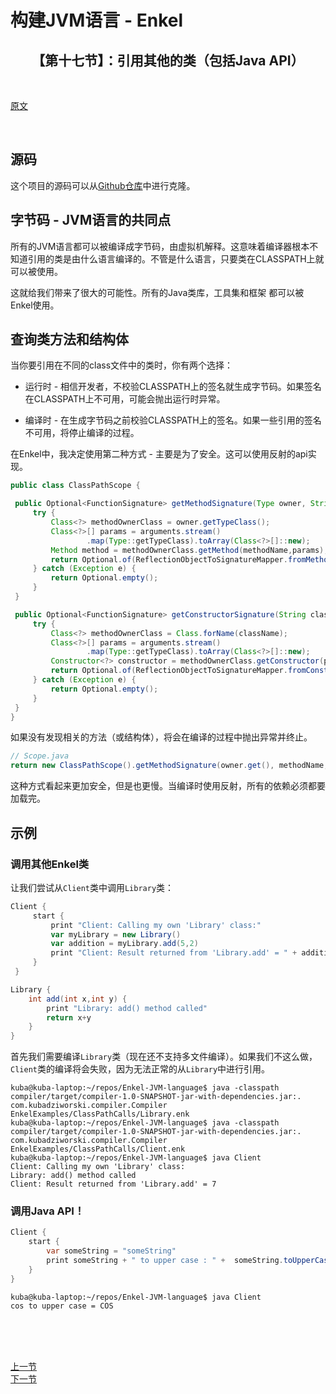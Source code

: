 # 构建JVM语言 - Enkel

<h2 align="center">【第十七节】：引用其他的类（包括Java API）</h2>

</br>

[原文](http://jakubdziworski.github.io/enkel/2016/05/12/enkel_17_calling_other_classes_and_java.html)

</br>

## 源码

这个项目的源码可以从[Github仓库](https://github.com/JakubDziworski/Enkel-JVM-language)中进行克隆。

## 字节码 - JVM语言的共同点

所有的JVM语言都可以被编译成字节码，由虚拟机解释。这意味着编译器根本不知道引用的类是由什么语言编译的。不管是什么语言，只要类在CLASSPATH上就可以被使用。

这就给我们带来了很大的可能性。所有的Java类库，工具集和框架 都可以被Enkel使用。

## 查询类方法和结构体

当你要引用在不同的class文件中的类时，你有两个选择：

- 运行时 - 相信开发者，不校验CLASSPATH上的签名就生成字节码。如果签名在CLASSPATH上不可用，可能会抛出运行时异常。

- 编译时 - 在生成字节码之前校验CLASSPATH上的签名。如果一些引用的签名不可用，将停止编译的过程。

在Enkel中，我决定使用第二种方式 - 主要是为了安全。这可以使用反射的api实现。

```java
public class ClassPathScope {

 public Optional<FunctionSignature> getMethodSignature(Type owner, String methodName, List<Type> arguments) {
     try {
         Class<?> methodOwnerClass = owner.getTypeClass();
         Class<?>[] params = arguments.stream()
                 .map(Type::getTypeClass).toArray(Class<?>[]::new);
         Method method = methodOwnerClass.getMethod(methodName,params);
         return Optional.of(ReflectionObjectToSignatureMapper.fromMethod(method));
     } catch (Exception e) {
         return Optional.empty();
     }
 }

 public Optional<FunctionSignature> getConstructorSignature(String className, List<Type> arguments) {
     try {
         Class<?> methodOwnerClass = Class.forName(className);
         Class<?>[] params = arguments.stream()
                 .map(Type::getTypeClass).toArray(Class<?>[]::new);
         Constructor<?> constructor = methodOwnerClass.getConstructor(params);
         return Optional.of(ReflectionObjectToSignatureMapper.fromConstructor(constructor));
     } catch (Exception e) {
         return Optional.empty();
     }
 }
}
```

如果没有发现相关的方法（或结构体），将会在编译的过程中抛出异常并终止。

```java
// Scope.java
return new ClassPathScope().getMethodSignature(owner.get(), methodName, argumentsTypes).orElseThrow(() -> new MethodSignatureNotFoundException(this,methodName,arguments));
```

这种方式看起来更加安全，但是也更慢。当编译时使用反射，所有的依赖必须都要加载完。

## 示例

### 调用其他Enkel类

让我们尝试从`Client`类中调用`Library`类：

```groovy
Client {
     start {
         print "Client: Calling my own 'Library' class:"
         var myLibrary = new Library()
         var addition = myLibrary.add(5,2)
         print "Client: Result returned from 'Library.add' = " + addition
     }
 }
```

```groovy
Library {
    int add(int x,int y) {
        print "Library: add() method called"
        return x+y
    }
}
```

首先我们需要编译`Library`类（现在还不支持多文件编译）。如果我们不这么做，`Client`类的编译将会失败，因为无法正常的从`Library`中进行引用。

```shell
kuba@kuba-laptop:~/repos/Enkel-JVM-language$ java -classpath compiler/target/compiler-1.0-SNAPSHOT-jar-with-dependencies.jar:. com.kubadziworski.compiler.Compiler EnkelExamples/ClassPathCalls/Library.enk 
kuba@kuba-laptop:~/repos/Enkel-JVM-language$ java -classpath compiler/target/compiler-1.0-SNAPSHOT-jar-with-dependencies.jar:. com.kubadziworski.compiler.Compiler EnkelExamples/ClassPathCalls/Client.enk 
kuba@kuba-laptop:~/repos/Enkel-JVM-language$ java Client 
Client: Calling my own 'Library' class:
Library: add() method called
Client: Result returned from 'Library.add' = 7
```

### 调用Java API！

```java
Client {
    start {
        var someString = "someString"
        print someString + " to upper case : " +  someString.toUpperCase()
    }
}
```

```shell
kuba@kuba-laptop:~/repos/Enkel-JVM-language$ java Client 
cos to upper case = COS
```

</br></br></br>

<div align="left"><a href="./15-埋葬静态属性.md">上一节</a></div>

<div align="left"><a href="./16-引用其他的类(包括Java Api).md">下一节</a></div> 